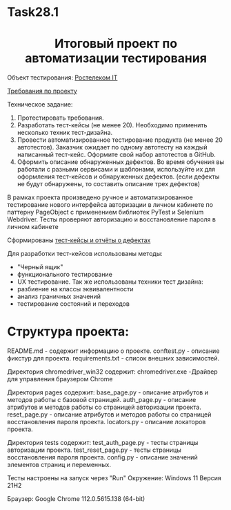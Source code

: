 # Task28.1
<h1 align="center">Итоговый проект по автоматизации тестирования </a> </h1>

Объект тестирования: [Ростелеком IT]( https://b2c.passport.rt.ru/)

[Требования по проекту](https://docs.yandex.ru/docs/view?url=ya-browser%3A%2F%2F4DT1uXEPRrJRXlUFoewruO2sT530Vvqy8MXx3BMRR5WPDV_X5_YBtnmvIPr55hOXU7pC69d52kQkNxmDSg8cXnhEooHUFte9E60PA2EWJLSdTV-VY5OljIREQKTlzXx06UdD-RF5UKiQH91z1_Q9UQ%3D%3D%3Fsign%3DqKHpxpZvAf5X9APwBAkwUOPqICBYA4bstZeWJ6teiGM%3D&name=Требования_SSO_для_тестирования_last.doc&nosw=1)

  Техническое задание:
1. Протестировать требования.
2. Разработать тест-кейсы (не менее 20). Необходимо применить несколько техник тест-дизайна.
3. Провести автоматизированное тестирование продукта (не менее 20 автотестов). Заказчик ожидает по одному автотесту на каждый написанный тест-кейс. Оформите свой набор автотестов в GitHub.
4. Оформить описание обнаруженных дефектов. Во время обучения вы работали с разными сервисами и шаблонами, используйте их для оформления тест-кейсов и обнаруженных дефектов. (если дефекты не будут обнаружены, то составить описание трех дефектов)

  В рамках проекта произведено ручное и автоматизированное тестирование нового интерфейса авторизации в личном кабинете по паттерну PageObject с применением библиотек PyTest и Selenium Webdriver. Тесты проверяют авторизацию и восстановление пароля в личном кабинете

  Сформированы [тест-кейсы и отчёты о дефектах](https://docs.google.com/spreadsheets/d/10aG4ToZBRYa0f-dH_O-Ab4_E6uBeFuK8sgdiqJle0rU/edit?usp=sharing)
  
Для разработки тест-кейсов использованы методы:
- "Черный ящик"
- функционального тестирование
- UX тестирование.
Так же использованы техники тест дизайна:
- разбиение на классы эквивалентности
- анализ граничных значений
- тестирование состояний и переходов

<h1 align=>Структура проекта:</h1>
README.md - содержит информацию о проекте.
conftest.py - описание фикстур для проекта.
requirements.txt - список внешних зависимостей.

Директория chromedriver_win32 содержит:
chromedriver.exe -Драйвер для управления браузером Chrome

Директория pages содержит:
base_page.py - описание атрибутов и методов работы с базовой страницей.
auth_page.py - описание атрибутов и методов работы со страницей авторизации проекта.
reset_page.py - описание атрибутов и методов работы со страницей восстановления пароля проекта.
locators.py - описание локаторов проекта.

Директория tests содержит:
test_auth_page.py - тесты страницы авторизации проекта.
test_reset_page.py - тесты страницы восстановления пароля проекта.
config.py - описание значений элементов страниц и переменных.

Тесты настроены на запуск через "Run"
Окружение: Windows 11 Версия 21H2

Браузер: Google Chrome 112.0.5615.138 (64-bit)
